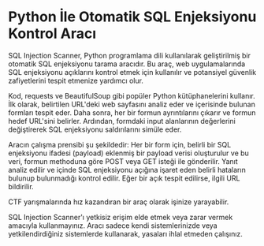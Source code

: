 # Python İle Otomatik SQL Enjeksiyonu Kontrol Aracı
SQL Injection Scanner, Python programlama dili kullanılarak geliştirilmiş bir otomatik SQL enjeksiyonu tarama aracıdır. Bu araç, web uygulamalarında SQL enjeksiyonu açıklarını kontrol etmek için kullanılır ve potansiyel güvenlik zafiyetlerini tespit etmenize yardımcı olur.

Kod, requests ve BeautifulSoup gibi popüler Python kütüphanelerini kullanır. İlk olarak, belirtilen URL'deki web sayfasını analiz eder ve içerisinde bulunan formları tespit eder. Daha sonra, her bir formun ayrıntılarını çıkarır ve formun hedef URL'sini belirler. Ardından, formdaki input alanlarının değerlerini değiştirerek SQL enjeksiyonu saldırılarını simüle eder.

Aracın çalışma prensibi şu şekildedir: Her bir form için, belirli bir SQL enjeksiyonu ifadesi (payload) eklenmiş bir payload verisi oluşturulur ve bu veri, formun methoduna göre POST veya GET isteği ile gönderilir. Yanıt analiz edilir ve içinde SQL enjeksiyonu açığına işaret eden belirli hataların bulunup bulunmadığı kontrol edilir. Eğer bir açık tespit edilirse, ilgili URL bildirilir.

CTF yarışmalarında hız kazandıran bir araç olarak işinize yarayabilir.

 SQL Injection Scanner'ı yetkisiz erişim elde etmek veya zarar vermek amacıyla kullanmayınız.  Aracı sadece kendi sistemlerinizde veya yetkilendirdiğiniz sistemlerde kullanarak, yasaları ihlal etmeden çalışınız.
